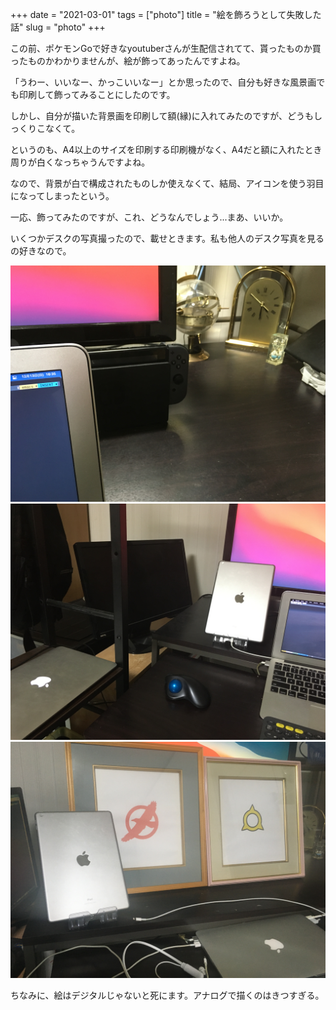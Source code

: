 +++
date = "2021-03-01"
tags = ["photo"]
title = "絵を飾ろうとして失敗した話"
slug = "photo"
+++

この前、ポケモンGoで好きなyoutuberさんが生配信されてて、貰ったものか買ったものかわかりませんが、絵が飾ってあったんですよね。

「うわー、いいなー、かっこいいなー」とか思ったので、自分も好きな風景画でも印刷して飾ってみることにしたのです。

しかし、自分が描いた背景画を印刷して額(縁)に入れてみたのですが、どうもしっくりこなくて。

というのも、A4以上のサイズを印刷する印刷機がなく、A4だと額に入れたとき周りが白くなっちゃうんですよね。

なので、背景が白で構成されたものしか使えなくて、結局、アイコンを使う羽目になってしまったという。

一応、飾ってみたのですが、これ、どうなんでしょう...まあ、いいか。

いくつかデスクの写真撮ったので、載せときます。私も他人のデスク写真を見るの好きなので。

![](https://raw.githubusercontent.com/syui/img/master/photo/desk_switch_01.jpg)
![](https://raw.githubusercontent.com/syui/img/master/photo/desk_switch_02.jpg)
![](https://raw.githubusercontent.com/syui/img/master/photo/desk_switch_07.jpg)

ちなみに、絵はデジタルじゃないと死にます。アナログで描くのはきつすぎる。

